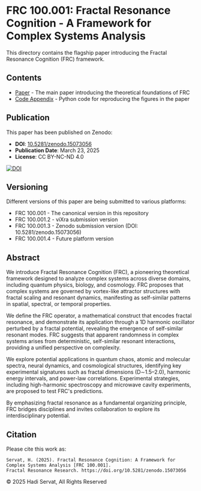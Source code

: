# FRC 100.001: Fractal Resonance Cognition - A Framework for Complex Systems Analysis

This directory contains the flagship paper introducing the Fractal Resonance Cognition (FRC) framework.

## Contents

- [Paper](./FRC_100.001.pdf) - The main paper introducing the theoretical foundations of FRC
- [Code Appendix](./code/) - Python code for reproducing the figures in the paper

## Publication

This paper has been published on Zenodo:
- **DOI**: [10.5281/zenodo.15073056](https://doi.org/10.5281/zenodo.15073056)
- **Publication Date**: March 23, 2025
- **License**: CC BY-NC-ND 4.0

[![DOI](https://zenodo.org/badge/DOI/10.5281/zenodo.15073056.svg)](https://doi.org/10.5281/zenodo.15073056)

## Versioning

Different versions of this paper are being submitted to various platforms:

- FRC 100.001 - The canonical version in this repository
- FRC 100.001.2 - viXra submission version
- FRC 100.001.3 - Zenodo submission version (DOI: 10.5281/zenodo.15073056)
- FRC 100.001.4 - Future platform version

## Abstract

We introduce Fractal Resonance Cognition (FRC), a pioneering theoretical framework designed to analyze complex systems across diverse domains, including quantum physics, biology, and cosmology. FRC proposes that complex systems are governed by vortex-like attractor structures with fractal scaling and resonant dynamics, manifesting as self-similar patterns in spatial, spectral, or temporal properties.

We define the FRC operator, a mathematical construct that encodes fractal resonance, and demonstrate its application through a 1D harmonic oscillator perturbed by a fractal potential, revealing the emergence of self-similar resonant modes. FRC suggests that apparent randomness in complex systems arises from deterministic, self-similar resonant interactions, providing a unified perspective on complexity.

We explore potential applications in quantum chaos, atomic and molecular spectra, neural dynamics, and cosmological structures, identifying key experimental signatures such as fractal dimensions (D∼1.5–2.0), harmonic energy intervals, and power-law correlations. Experimental strategies, including high-harmonic spectroscopy and microwave cavity experiments, are proposed to test FRC's predictions.

By emphasizing fractal resonance as a fundamental organizing principle, FRC bridges disciplines and invites collaboration to explore its interdisciplinary potential.

## Citation

Please cite this work as:

```
Servat, H. (2025). Fractal Resonance Cognition: A Framework for Complex Systems Analysis [FRC 100.001]. 
Fractal Resonance Research. https://doi.org/10.5281/zenodo.15073056
```

© 2025 Hadi Servat, All Rights Reserved